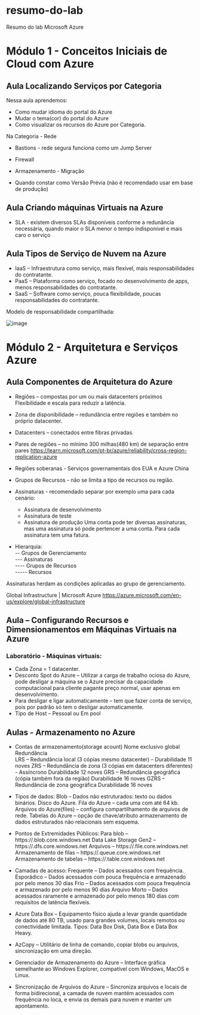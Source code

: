 # resumo-do-lab
Resumo do lab Microsoft Azure 

# Módulo 1 - Conceitos Iniciais de Cloud com Azure

## Aula Localizando Serviços por Categoria

Nessa aula aprendemos:
* Como mudar idioma do portal do Azure
* Mudar o tema(cor) do portal do Azure
* Como visualizar os recursos do Azure por Categoria.

Na Categoria - Rede
* Bastions - rede segura funciona como um Jump Server
* Firewall
* Armazenamento - Migração

* Quando constar como Versão Prévia (não é recomendado usar em base de produção)

## Aula Criando máquinas Virtuais na Azure
* SLA - existem diversos SLAs disponíveis conforme a redunância necessária, quando maior o SLA menor o tempo indisponível e mais caro o serviço
  
## Aula Tipos de Serviço de Nuvem na Azure
* IaaS – Infraestrutura como serviço, mais flexível, mais responsabilidades do contratante.
* PaaS – Plataforma como serviço, focado no desenvolvimento de apps, menos responsabilidades do contratante.
* SaaS – Software como serviço, pouca flexibilidade, poucas responsabilidades do contratante.

Modelo de responsabilidade compartilhada:

![image](https://github.com/user-attachments/assets/a2b6c1ba-1eb8-485c-9574-9a646fb44405)


# Módulo 2 - Arquitetura e Serviços Azure

## Aula Componentes de Arquitetura do Azure
* Regiões – compostas por um ou mais datacenters próximos
Flexibilidade e escala para reduzir a latência.

* Zona de disponibilidade – redundância entre regiões e também no próprio datacenter.
* Datacenters – conectados entre fibras privadas.
* Pares de regiões – no mínimo 300 milhas(480 km) de separação entre pares
  https://learn.microsoft.com/pt-br/azure/reliability/cross-region-replication-azure
* Regiões soberanas - Serviços governamentais dos EUA e Azure China
* Grupos de Recursos - não se limita a tipo de recursos ou região.
* Assinaturas - recomendado separar por exemplo uma para cada cenário:
    * Assinatura de desenvolvimento
    * Assinatura de teste
    * Assinatura de produção
    Uma conta pode ter diversas assinaturas, mas uma assinatura só pode pertencer a uma conta. Para cada assinatura tem uma fatura.

* Hierarquia:  
  -- Grupos de Gerenciamento  
  --- Assinaturas  
  ---- Grupos de Recursos  
  ----- Recursos  

Assinaturas herdam as condições aplicadas ao grupo de gerenciamento.

Global Infrastructure | Microsoft Azure https://azure.microsoft.com/en-us/explore/global-infrastructure


## Aula – Configurando Recursos e Dimensionamentos em Máquinas Virtuais na Azure
### Laboratório - Máquinas virtuais:
* Cada Zona = 1 datacenter.
* Desconto Spot do Azure – Utilizar a carga de trabalho ociosa do Azure, pode desligar a máquina se o Azure precisar da capacidade computacional para cliente pagante preço normal, usar apenas em desenvolvimento.
* Para desligar e ligar automaticamente – tem que fazer conta de serviço, pois por padrão só tem o desligar automaticamente.
* Tipo de Host – Pessoal ou Em pool

## Aulas - Armazenamento no Azure

* Contas de armazenamento(storage acount)
Nome exclusivo global
Redundância  
LRS – Redundância local (3 cópias mesmo datacenter) – Durabilidade 11 noves
ZRS – Redundância de zona (3 cópias em datacenters diferentes) - Assíncrono Durabilidade 12 noves 
GRS – Redundância geográfica (cópia também fora da região) Durabilidade 16 noves
GZRS – Redundância de zona geográfica Durabilidade 16 noves

* Tipos de dados:
Blob – Dados não estruturados: texto ou dados binários.
Disco do Azure.
Fila do Azure – cada uma com até 64 kb.
Arquivos do Azure(files) – configura compartilhamento de arquivos de rede.
Tabelas do Azure – opção de chave/atributo armazenamento de dados estruturados não relacionais sem esquema.

* Pontos de Extremidades Públicos:
Para blob – https://<nome do storage account>.blob.core.windows.net
Data Lake Storage Gen2 – https://<nome do storage account>.dfs.core.windows.net
Arquivos – https://<nome do storage account>.file.core.windows.net
Armazenamento de filas – https://<nome do storage account>.queue.core.windows.net
Armazenamento de tabelas – https://<nome do storage account>.table.core.windows.net

* Camadas de acesso:
Frequente – Dados acessados com frequência.
Esporádico – Dados acessados com pouca frequência e armazenado por pelo menos 30 dias
Frio – Dados acessados com pouca frequência e armazenado por pelo menos 90 dias
Arquivo Morto – Dados acessados raramente e armazenado por pelo menos 180 dias com requisitos de latência flexíveis.

* Azure Data Box – Equipamento físico ajuda a levar grande quantidade de dados até 80 TB, usado para grandes volumes, locais remotos ou conectividade limitada.
Tipos: Data Box Disk, Data Box e Data Box Heavy.

* AzCopy – Utilitário de linha de comando, copiar blobs ou arquivos, sincronização em uma direção.

* Gerenciador de Armazenamento do Azure – Interface gráfica semelhante ao Windows Explorer, compatível com Windows, MacOS e Linux.

* Sincronização de Arquivos do Azure – Sincroniza arquivos e locais de forma bidirecional, a camada de nuvem mantém acessados com frequência no loca, e envia os demais para nuvem e manter um apontamento.
